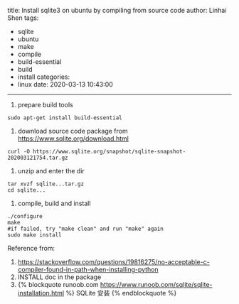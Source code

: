 title: Install sqlite3 on ubuntu by compiling from source code
author: Linhai Shen
tags:
  - sqlite
  - ubuntu
  - make
  - compile
  - build-essential
  - build
  - install
categories:
  - linux
date: 2020-03-13 10:43:00
---
1. prepare build tools
<!-- more -->
```
sudo apt-get install build-essential
```
1. download source code package from https://www.sqlite.org/download.html
```
curl -O https://www.sqlite.org/snapshot/sqlite-snapshot-202003121754.tar.gz
```
1. unzip and enter the dir
```
tar xvzf sqlite...tar.gz
cd sqlite...
```
1. compile, build and install
```
./configure
make
#if failed, try "make clean" and run "make" again
sudo make install
```

Reference from:
1. https://stackoverflow.com/questions/19816275/no-acceptable-c-compiler-found-in-path-when-installing-python
1. INSTALL doc in the package
1. {% blockquote runoob.com https://www.runoob.com/sqlite/sqlite-installation.html %}
SQLite 安装
{% endblockquote %}